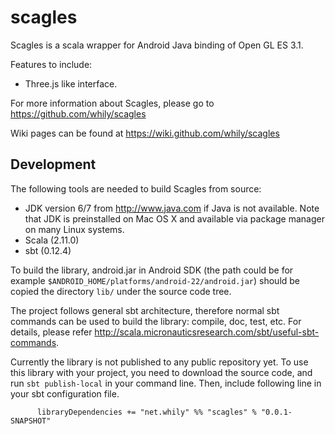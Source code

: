 scagles
=======

Scagles is a scala wrapper for Android Java binding of Open GL ES 3.1.

Features to include:

* Three.js like interface.

For more information about Scagles, please go to
  <https://github.com/whily/scagles>

Wiki pages can be found at
  <https://wiki.github.com/whily/scagles>

Development
-----------

The following tools are needed to build Scagles from source:

* JDK version 6/7 from <http://www.java.com> if Java is not available.
  Note that JDK is preinstalled on Mac OS X and available via package manager
  on many Linux systems.
* Scala (2.11.0)
* sbt (0.12.4)

To build the library, android.jar in Android SDK (the path could be
for example `$ANDROID_HOME/platforms/android-22/android.jar`)
should be copied the directory `lib/` under the source code tree.

The project follows general sbt architecture, therefore normal sbt
commands can be used to build the library: compile, doc, test,
etc. For details, please refer
<http://scala.micronauticsresearch.com/sbt/useful-sbt-commands>.

Currently the library is not published to any public repository
yet. To use this library with your project, you need to download the
source code, and run `sbt publish-local` in your command line. Then,
include following line in your sbt configuration file.

          libraryDependencies += "net.whily" %% "scagles" % "0.0.1-SNAPSHOT"

